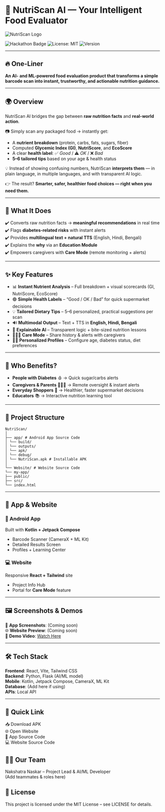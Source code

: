 # 🍏 NutriScan AI — Your Intelligent Food Evaluator  

![NutriScan Logo](assets/logo.png) <!-- Replace with actual logo path -->

![Hackathon Badge](https://img.shields.io/badge/Hackathon-Ready-brightgreen)  ![License: MIT](https://img.shields.io/badge/License-MIT-blue.svg) ![Version](https://img.shields.io/badge/Version-1.0.0-orange)  

---

## 🔥 One-Liner  
**An AI- and ML-powered food evaluation product that transforms a simple barcode scan into instant, trustworthy, and actionable nutrition guidance.**

---

## 🌍 Overview  
NutriScan AI bridges the gap between **raw nutrition facts** and **real-world action**.  

📷 Simply scan any packaged food → instantly get:  
- A **nutrient breakdown** (protein, carbs, fats, sugars, fiber)  
- Computed **Glycemic Index (GI)**, **NutriScore**, and **EcoScore**  
- A clear **health label**: ✅ *Good* / ⚠️ *OK* / ❌ *Bad*  
- **5–6 tailored tips** based on your age & health status  

💡 Instead of showing confusing numbers, NutriScan **interprets them** — in plain language, in multiple languages, and with transparent AI logic.  

👉 The result? **Smarter, safer, healthier food choices — right when you need them.**  

---

## 🚀 What It Does  

✔️ Converts raw nutrition facts → **meaningful recommendations** in real time  
✔️ Flags **diabetes-related risks** with instant alerts  
✔️ Provides **multilingual text + natural TTS** (English, Hindi, Bengali)  
✔️ Explains the **why** via an **Education Module**  
✔️ Empowers caregivers with **Care Mode** (remote monitoring + alerts)  

---

## ✨ Key Features  

- 📊 **Instant Nutrient Analysis** – Full breakdown + visual scorecards (GI, NutriScore, EcoScore)  
- 🟢 **Simple Health Labels** – “Good / OK / Bad” for quick supermarket decisions  
- 💡 **Tailored Dietary Tips** – 5–6 personalized, practical suggestions per scan  
- 🔊 **Multimodal Output** – Text + TTS in **English, Hindi, Bengali**  
- 🔎 **Explainable AI** – Transparent logic + bite-sized nutrition lessons  
- 👨‍👩‍👧 **Care Mode** – Share history & alerts with caregivers  
- 🧑‍⚕️ **Personalized Profiles** – Configure age, diabetes status, diet preferences  

---

## 👥 Who Benefits?  

- **People with Diabetes** 🩸 → Quick sugar/carbs alerts  
- **Caregivers & Parents** 👨‍👩‍👧 → Remote oversight & instant alerts  
- **Everyday Shoppers** 🛒 → Healthier, faster supermarket decisions  
- **Educators** 📚 → Interactive nutrition learning tool  

---

## 📂 Project Structure  
```
NutriScan/
│
├── app/ # Android App Source Code
│ └── build/
│ └── outputs/
│ └── apk/
│ └── debug/
│ └── NutriScan.apk # Installable APK
│
└── Website/ # Website Source Code
└── my-app/
├── public/
├── src/
└── index.html
```

---

## 📱 App & Website  

### 📲 Android App  
Built with **Kotlin + Jetpack Compose**  
- Barcode Scanner (CameraX + ML Kit)  
- Detailed Results Screen  
- Profiles + Learning Center  

### 💻 Website  
Responsive **React + Tailwind** site  
- Project Info Hub  
- Portal for **Care Mode** feature  

---

## 🖼️ Screenshots & Demos  

📱 **App Screenshots**: (Coming soon)  
🌐 **Website Preview**: (Coming soon)  
🎥 **Demo Video**: [Watch Here](https://youtube.com) <!-- Replace with real link -->  

---

## 🛠️ Tech Stack  

**Frontend**: React, Vite, Tailwind CSS  
**Backend**: Python, Flask (AI/ML model)  
**Mobile**: Kotlin, Jetpack Compose, CameraX, ML Kit  
**Database**: (Add here if using)  
**APIs**: Local API  

---

## 🔘 Quick Link

📥 Download APK<br>
🌐 Open Website<br>
📂 App Source Code<br>
💻 Website Source Code<br>

## 👨‍💻 Our Team<br>
Nakshatra Naskar – Project Lead & AI/ML Developer<br>
(Add teammates & roles here)

## 📜 License
This project is licensed under the MIT License – see LICENSE
 for details.